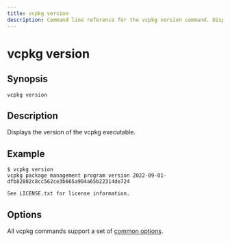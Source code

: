 ```yaml
---
title: vcpkg version
description: Command line reference for the vcpkg version command. Displays the version of the vcpkg executable.
---
```


# vcpkg version

## Synopsis

```no-highlight
vcpkg version
```

## Description

Displays the version of the vcpkg executable.

## Example
```no-highlight
$ vcpkg version
vcpkg package management program version 2022-09-01-dfb82802c8cc562ce3b665a904a65b22314de724

See LICENSE.txt for license information.
```

## Options

All vcpkg commands support a set of [common options](common-options.md).
